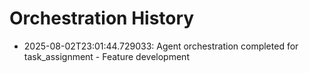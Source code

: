 # Orchestration History

- 2025-08-02T23:01:44.729033: Agent orchestration completed for task_assignment - Feature development
